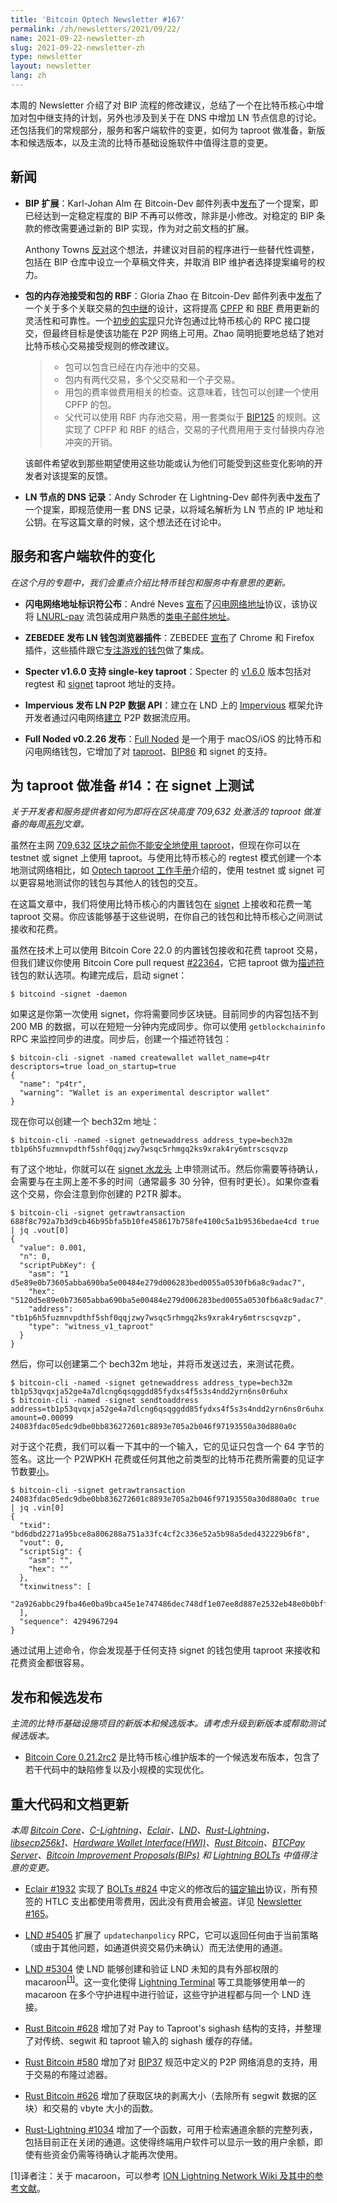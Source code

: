 ```yaml
---
title: 'Bitcoin Optech Newsletter #167'
permalink: /zh/newsletters/2021/09/22/
name: 2021-09-22-newsletter-zh 
slug: 2021-09-22-newsletter-zh 
type: newsletter
layout: newsletter
lang: zh
---
```


本周的 Newsletter 介绍了对 BIP 流程的修改建议，总结了一个在比特币核心中增加对包中继支持的计划，另外也涉及到关于在 DNS 中增加 LN 节点信息的讨论。还包括我们的常规部分，服务和客户端软件的变更，如何为 taproot 做准备，新版本和候选版本，以及主流的比特币基础设施软件中值得注意的变更。

## 新闻
- **BIP 扩展**：Karl-Johan Alm 在 Bitcoin-Dev 邮件列表中[发布](https://lists.linuxfoundation.org/pipermail/bitcoin-dev/2021-September/019457.html)了一个提案，即已经达到一定稳定程度的 BIP 不再可以修改，除非是小修改。对稳定的 BIP 条款的修改需要通过新的 BIP 实现，作为对之前文档的扩展。

  Anthony Towns [反对](https://lists.linuxfoundation.org/pipermail/bitcoin-dev/2021-September/019462.html)这个想法，并建议对目前的程序进行一些替代性调整，包括在 BIP 仓库中设立一个草稿文件夹，并取消 BIP 维护者选择提案编号的权力。

- **包的内存池接受和包的 RBF**：Gloria Zhao 在 Bitcoin-Dev 邮件列表中[发布](https://lists.linuxfoundation.org/pipermail/bitcoin-dev/2021-September/019464.html)了一个关于多个关联交易的[包中继](https://bitcoinops.org/en/topics/package-relay/)的设计，这将提高 [CPFP](https://bitcoinops.org/en/topics/cpfp/) 和 [RBF](https://bitcoinops.org/en/topics/replace-by-fee/) 费用更新的灵活性和可靠性。一个[初步的实现](https://github.com/bitcoin/bitcoin/pull/22290)只允许包通过比特币核心的 RPC 接口提交，但最终目标是使该功能在 P2P 网络上可用。Zhao 简明扼要地总结了她对比特币核心交易接受规则的修改建议。

  >- 包可以包含已经在内存池中的交易。
  >- 包内有两代交易，多个父交易和一个子交易。
  >- 用包的费率做费用相关的检查。这意味着，钱包可以创建一个使用 CPFP 的包。
  >- 父代可以使用 RBF 内存池交易，用一套类似于 [BIP125](https://github.com/bitcoin/bips/blob/master/bip-0125.mediawiki) 的规则。这实现了 CPFP 和 RBF 的结合，交易的子代费用用于支付替换内存池冲突的开销。

  该邮件希望收到那些期望使用这些功能或认为他们可能受到这些变化影响的开发者对该提案的反馈。

- **LN 节点的 DNS 记录**：Andy Schroder 在 Lightning-Dev 邮件列表中[发布](https://lists.linuxfoundation.org/pipermail/lightning-dev/2021-September/003224.html)了一个提案，即规范使用一套 DNS 记录，以将域名解析为 LN 节点的 IP 地址和公钥。在写这篇文章的时候，这个想法还在讨论中。

## 服务和客户端软件的变化
*在这个月的专题中，我们会重点介绍比特币钱包和服务中有意思的更新。*

- **闪电网络地址标识符公布**：André Neves [宣布](https://twitter.com/andreneves/status/1425651740502892550)了[闪电网络地址](https://lightningaddress.com/)协议，该协议将 [LNURL-pay](https://github.com/fiatjaf/lnurl-rfc/blob/master/lnurl-pay.md) 流包装成用户熟悉的[类电子邮件地址](https://github.com/andrerfneves/lightning-address/blob/master/README.md#tldr)。

- **ZEBEDEE 发布 LN 钱包浏览器插件**：ZEBEDEE [宣布](https://blog.zebedee.io/browser-extension/)了 Chrome 和 Firefox 插件，这些插件跟它[专注游戏的钱包](https://zebedee.io/wallet)做了集成。

- **Specter v1.6.0 支持 single-key taproot**：Specter 的 [v1.6.0](https://github.com/cryptoadvance/specter-desktop/releases/tag/v1.6.0) 版本包括对 regtest 和 [signet](https://bitcoinops.org/en/topics/signet/) taproot 地址的支持。

- **Impervious 发布 LN P2P 数据 API**：建立在 LND 上的 [Impervious](https://www.impervious.ai/) 框架允许开发者通过闪电网络[建立](https://docs.impervious.ai/) P2P 数据流应用。

- **Full Noded v0.2.26 发布**：[Full Noded](https://fullynoded.app/) 是一个用于 macOS/iOS 的比特币和闪电网络钱包，它增加了对 [taproot](https://bitcoinops.org/en/topics/taproot/)、[BIP86](https://github.com/bitcoin/bips/blob/master/bip-0086.mediawiki) 和 signet 的支持。

## 为 taproot 做准备 #14：在 signet 上测试
*关于开发者和服务提供者如何为即将在区块高度 709,632 处激活的 taproot 做准备的每周[系列](https://bitcoinops.org/en/preparing-for-taproot/)文章。*

虽然在主网 [709,632 区块之前你不能安全地使用 taproot](https://bitcoinops.org/en/preparing-for-taproot/#why-are-we-waiting)，但现在你可以在 testnet 或 signet 上使用 taproot。与使用比特币核心的 regtest 模式创建一个本地测试网络相比，如 [Optech taproot 工作手册](https://bitcoinops.org/en/preparing-for-taproot/#learn-taproot-by-using-it)介绍的，使用 testnet 或 signet 可以更容易地测试你的钱包与其他人的钱包的交互。

在这篇文章中，我们将使用比特币核心的内置钱包在 [signet](https://bitcoinops.org/en/topics/signet/) 上接收和花费一笔 taproot 交易。你应该能够基于这些说明，在你自己的钱包和比特币核心之间测试接收和花费。

虽然在技术上可以使用 Bitcoin Core 22.0 的内置钱包接收和花费 taproot 交易，但我们建议你使用 Bitcoin Core pull request [#22364](https://github.com/bitcoin/bitcoin/issues/22364)，它把 taproot 做为[描述符](https://bitcoinops.org/en/topics/output-script-descriptors/)钱包的默认选项。构建完成后，启动 signet：

```
$ bitcoind -signet -daemon
```

如果这是你第一次使用 signet，你将需要同步区块链。目前同步的内容包括不到 200 MB 的数据，可以在短短一分钟内完成同步。你可以使用 `getblockchaininfo` RPC 来监控同步的进度。同步后，创建一个描述符钱包：

```
$ bitcoin-cli -signet -named createwallet wallet_name=p4tr descriptors=true load_on_startup=true
{
  "name": "p4tr",
  "warning": "Wallet is an experimental descriptor wallet"
}
```

现在你可以创建一个 bech32m 地址：

```
$ bitcoin-cli -named -signet getnewaddress address_type=bech32m
tb1p6h5fuzmnvpdthf5shf0qqjzwy7wsqc5rhmgq2ks9xrak4ry6mtrscsqvzp
```

有了这个地址，你就可以在 [signet 水龙头](https://signetfaucet.com/) 上申领测试币。然后你需要等待确认，会需要与在主网上差不多的时间（通常最多 30 分钟，但有时更长）。如果你查看这个交易，你会注意到你创建的 P2TR 脚本。

```
$ bitcoin-cli -signet getrawtransaction 688f8c792a7b3d9cb46b95bfa5b10fe458617b758fe4100c5a1b9536bedae4cd true | jq .vout[0]
{
  "value": 0.001,
  "n": 0,
  "scriptPubKey": {
    "asm": "1 d5e89e0b73605abba690ba5e00484e279d006283bed0055a0530fb6a8c9adac7",
    "hex": "5120d5e89e0b73605abba690ba5e00484e279d006283bed0055a0530fb6a8c9adac7",
    "address": "tb1p6h5fuzmnvpdthf5shf0qqjzwy7wsqc5rhmgq2ks9xrak4ry6mtrscsqvzp",
    "type": "witness_v1_taproot"
  }
}
```

然后，你可以创建第二个 bech32m 地址，并将币发送过去，来测试花费。

```
$ bitcoin-cli -named -signet getnewaddress address_type=bech32m
tb1p53qvqxja52ge4a7dlcng6qsqggdd85fydxs4f5s3s4ndd2yrn6ns0r6uhx
$ bitcoin-cli -named -signet sendtoaddress address=tb1p53qvqxja52ge4a7dlcng6qsqggdd85fydxs4f5s3s4ndd2yrn6ns0r6uhx amount=0.00099
24083fdac05edc9dbe0bb836272601c8893e705a2b046f97193550a30d880a0c
```

对于这个花费，我们可以看一下其中的一个输入，它的见证只包含一个 64 字节的签名。这比一个 P2WPKH 花费或任何其他之前类型的比特币花费所需要的见证字节数要[小](https://bitcoinops.org/en/preparing-for-taproot/#is-taproot-even-worth-it-for-single-sig)。

```
$ bitcoin-cli -signet getrawtransaction 24083fdac05edc9dbe0bb836272601c8893e705a2b046f97193550a30d880a0c true | jq .vin[0]
{
  "txid": "bd6dbd2271a95bce8a806288a751a33fc4cf2c336e52a5b98a5ded432229b6f8",
  "vout": 0,
  "scriptSig": {
    "asm": "",
    "hex": ""
  },
  "txinwitness": [
    "2a926abbc29fba46e0ba9bca45e1e747486dec748df1e07ee8d887e2532eb48e0b0bff511005eeccfe770c0c1bf880d0d06cb42861212832c5f01f7e6c40c3ce"
  ],
  "sequence": 4294967294
}

```

通过试用上述命令，你会发现基于任何支持 signet 的钱包使用 taproot 来接收和花费资金都很容易。

## 发布和候选发布
*主流的比特币基础设施项目的新版本和候选版本。请考虑升级到新版本或帮助测试候选版本。*

- [Bitcoin Core 0.21.2rc2](https://bitcoincore.org/bin/bitcoin-core-0.21.2/) 是比特币核心维护版本的一个候选发布版本，包含了若干代码中的缺陷修复以及小规模的实现优化。

## 重大代码和文档更新
*本周 [Bitcoin Core](https://github.com/bitcoin/bitcoin)、[C-Lightning](https://github.com/ElementsProject/lightning)、[Eclair](https://github.com/ACINQ/eclair)、[LND](https://github.com/lightningnetwork/lnd/)、[Rust-Lightning](https://github.com/rust-bitcoin/rust-lightning)、[libsecp256k1](https://github.com/bitcoin-core/secp256k1)、[Hardware Wallet Interface(HWI)](https://github.com/bitcoin-core/HWI)、[Rust Bitcoin](https://github.com/rust-bitcoin/rust-bitcoin)、[BTCPay Server](https://bitcoinops.org/en/newsletters/2021/08/11/)、[Bitcoin Improvement Proposals(BIPs)](https://github.com/bitcoin/bips/) 和 [Lightning BOLTs](https://github.com/lightningnetwork/lightning-rfc/) 中值得注意的变更。*

- [Eclair #1932](https://github.com/ACINQ/eclair/issues/1932) 实现了 [BOLTs #824](https://github.com/lightningnetwork/lightning-rfc/issues/824) 中定义的修改后的[锚定输出](https://bitcoinops.org/en/topics/anchor-outputs/)协议，所有预签的 HTLC 支出都使用零费用，因此没有费用会被盗。详见 [Newsletter #165](https://bitcoinops.org/en/newsletters/2021/09/08/#bolts-824)。

- [LND #5405](https://github.com/lightningnetwork/lnd/issues/5405) 扩展了 `updatechanpolicy` RPC，它可以返回任何由于当前策略（或由于其他问题，如通道供资交易仍未确认）而无法使用的通道。

- [LND #5304](https://github.com/lightningnetwork/lnd/issues/5304) 使 LND 能够创建和验证 LND 未知的具有外部权限的 macaroon<sup>[[1]](#myfootnote1)</sup>。这一变化使得 [Lightning Terminal](https://bitcoinops.org/en/newsletters/2020/08/19/#lightning-labs-releases-lightning-terminal) 等工具能够使用单一的 macaroon 在多个守护进程中进行验证，这些守护进程都与同一个 LND 连接。

- [Rust Bitcoin #628](https://github.com/rust-bitcoin/rust-bitcoin/issues/628) 增加了对 Pay to Taproot's sighash 结构的支持，并整理了对传统、segwit 和 taproot 输入的 sighash 缓存的存储。

- [Rust Bitcoin #580](https://github.com/rust-bitcoin/rust-bitcoin/pull/580) 增加了对 [BIP37](https://github.com/bitcoin/bips/blob/master/bip-0037.mediawiki) 规范中定义的 P2P 网络消息的支持，用于交易的布隆过滤器。

- [Rust Bitcoin #626](https://github.com/rust-bitcoin/rust-bitcoin/pull/626) 增加了获取区块的剥离大小（去除所有 segwit 数据的区块）和交易的 vbyte 大小的函数。

- [Rust-Lightning #1034](https://github.com/rust-bitcoin/rust-lightning/issues/1034) 增加了一个函数，可用于检索通道余额的完整列表，包括目前正在关闭的通道。这使得终端用户软件可以显示一致的用户余额，即使有些资金仍需等待确认才能再次使用。

<a name="myfootnote1">[1]</a>译者注：关于 macaroon，可以参考 [ION Lightning Network Wiki 及其中的参考文献](https://wiki.ion.radar.tech/tech/research/macaroons)。
